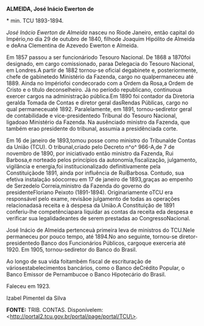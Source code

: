 **ALMEIDA, José Inácio Ewerton de**

\* min. TCU 1893-1894.

*José Inácio Ewerton de Almeida* nasceu no Riode Janeiro, então capital
do Império,no dia 29 de outubro de 1840, filhode Joaquim Hipólito de
Almeida e deAna Clementina de Azevedo Ewerton e Almeida.

Em 1857 passou a ser funcionáriodo Tesouro Nacional. De 1868 a 1870foi
designado, em cargo comissionado, paraa Delegacia do Tesouro Nacional,
em Londres.A partir de 1882 tornou-se oficial degabinete e,
posteriormente, chefe de gabinetedo Ministério da Fazenda, cargo no
qualpermaneceu até 1889. Ainda no Impériofoi condecorado com a Ordem da
Rosa,a Ordem de Cristo e o título deconselheiro. Já no período
republicano, continuoua exercer cargos na administração pública.Em 1890
foi contador da Diretoria geralda Tomada de Contas e diretor geral
dasRendas Públicas, cargo no qual permaneceuaté 1892. Paralelamente, em
1891, tornou-sediretor geral de contabilidade e vice-presidentedo
Tribunal do Tesouro Nacional, ligadoao Ministério da Fazenda. Na
ausênciado ministro da Fazenda, que também erao presidente do tribunal,
assumia a presidênciada corte.

Em 16 de janeiro de 1893,tomou posse como ministro do Tribunalde Contas
da União (TCU). O tribunal,criado pelo Decreto n^o^ 966-A,de 7 de
novembro de 1890, por iniciativado então ministro da Fazenda, Rui
Barbosa,e norteado pelos princípios da autonomia,fiscalização,
julgamento, vigilância e energia,foi institucionalizado definitivamente
pela Constituiçãode 1891, ainda por influência de RuiBarbosa. Contudo,
sua efetiva instalação sóocorreu em 17 de janeiro de 1893,graças ao
empenho de Serzedelo Correia,ministro da Fazenda do governo do
presidenteFloriano Peixoto (1891-1894). Originariamente oTCU era
responsável pelo exame, revisãoe julgamento de todas as operações
relacionadasà receita e à despesa da União.A Constituição de 1891
conferiu-lhe competênciapara liquidar as contas da receita eda despesa e
verificar sua legalidadeantes de serem prestadas ao CongressoNacional.

José Inácio de Almeida pertenceuà primeira leva de ministros do TCU.Nele
permaneceu por pouco tempo, até 1894.No ano seguinte, tornou-se
diretor-presidentedo Banco dos Funcionários Públicos, cargoque exerceria
até 1920. Em 1905, tornou-sediretor do Banco do Brasil.

Ao longo de sua vida foitambém fiscal de escrituração de
váriosestabelecimentos bancários, como o Banco deCrédito Popular, o
Banco Emissor de Pernambucoe o Banco Hipotecário do Brasil.

Faleceu em 1923.

Izabel Pimentel da Silva

**FONTE:** TRIB. CONTAS. Disponívelem:
\<http://portal2.tcu.gov.br/portal/page/portal/TCU\>.
